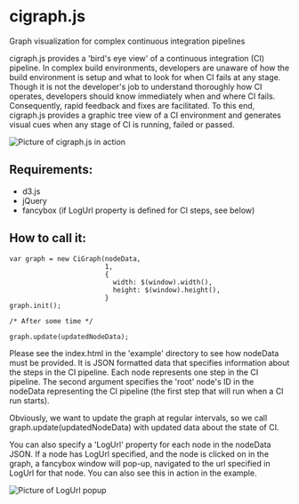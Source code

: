 cigraph.js
=======

Graph visualization for complex continuous integration pipelines

cigraph.js provides a 'bird's eye view' of a continuous integration (CI) pipeline.  In complex build environments, developers are unaware of how the build environment is setup and what to look for when CI fails at any stage.  Though it is not the developer's job to understand thoroughly how CI operates, developers should know immediately when and where CI fails.  Consequently, rapid feedback and fixes are facilitated.  To this end, cigraph.js provides a graphic tree view of a CI environment and generates visual cues when any stage of CI is running, failed or passed.

![Picture of cigraph.js in action](https://raw.github.com/fulcircle/cigraph.js/master/images/example_image.PNG)

Requirements:
--------------
* d3.js
* jQuery
* fancybox (if LogUrl property is defined for CI steps, see below)

How to call it:
---------------
```
var graph = new CiGraph(nodeData,
                        1,
                        {
                          width: $(window).width(),
                          height: $(window).height(),
                        }
graph.init();

/* After some time */

graph.update(updatedNodeData);
```

Please see the index.html in the 'example' directory to see how nodeData must be provided.  It is JSON formatted data that specifies information about the steps in the CI pipeline.  Each node represents one step in the CI pipeline.  The second argument specifies the 'root' node's ID in the nodeData representing the CI pipeline (the first step that will run when a CI run starts).

Obviously, we want to update the graph at regular intervals, so we call graph.update(updatedNodeData) with updated data about the state of CI.

You can also specify a 'LogUrl' property for each node in the nodeData JSON.  If a node has LogUrl specified, and the node is clicked on in the graph, a fancybox window will pop-up, navigated to the url specified in LogUrl for that node.  You can also see this in action in the example.

![Picture of LogUrl popup](https://raw.github.com/fulcircle/cigraph.js/master/images/example_image2.PNG)



